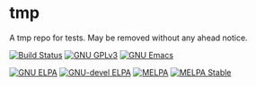 # tmp

A tmp repo for tests. May be removed without any ahead notice.

[![Build Status](https://github.com/company-mode/company-mode/actions/workflows/ci.yml/badge.svg)](https://github.com/company-mode/company-mode/actions/workflows/ci.yml)
[![GNU GPLv3](https://img.shields.io/badge/License-GPLv3-green.svg)](http://www.gnu.org/licenses/gpl-3.0.html)
[![GNU Emacs](https://img.shields.io/static/v1?logo=gnuemacs&logoColor=fafafa&label=Made%20for&message=GNU%20Emacs&color=7F5AB6&style=flat)](https://www.gnu.org/software/emacs/)

[![GNU ELPA](https://elpa.gnu.org/packages/company.svg)](https://elpa.gnu.org/packages/company.html)
[![GNU-devel ELPA](https://elpa.gnu.org/devel/company.svg)](https://elpa.gnu.org/devel/company.html)
[![MELPA](https://melpa.org/packages/company-badge.svg)](https://melpa.org/#/company)
[![MELPA Stable](https://stable.melpa.org/packages/company-badge.svg)](https://stable.melpa.org/#/company)

